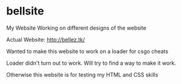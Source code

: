 # bellsite
My Website
Working on different designs of the website

Actual Website:
http://bellez.tk/

Wanted to make this website to work on a loader for csgo cheats

Loader didn't turn out to work. Will try to find a way to make it work.

Otherwise this website is for testing my HTML and CSS skills
